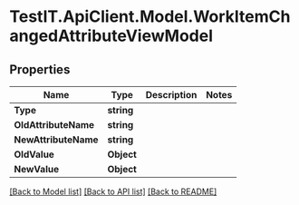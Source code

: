 # TestIT.ApiClient.Model.WorkItemChangedAttributeViewModel

## Properties

Name | Type | Description | Notes
------------ | ------------- | ------------- | -------------
**Type** | **string** |  | 
**OldAttributeName** | **string** |  | 
**NewAttributeName** | **string** |  | 
**OldValue** | **Object** |  | 
**NewValue** | **Object** |  | 

[[Back to Model list]](../README.md#documentation-for-models) [[Back to API list]](../README.md#documentation-for-api-endpoints) [[Back to README]](../README.md)

